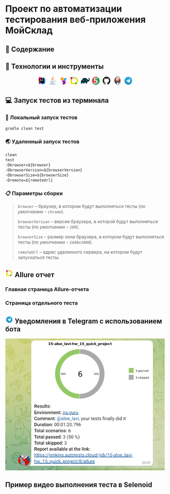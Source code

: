 # Проект по автоматизации тестирования веб-приложения МойСклад

## :page_with_curl:	Содержание

## :rocket: Технологии и инструменты

<p align="center">
<img width="6%" title="IntelliJ IDEA" src="images/logo/idea.png">
<img width="6%" title="Java" src="images/logo/java.png">
<img width="6%" title="Selenide" src="images/logo/selenide.png">
<img width="6%" title="Allure Report" src="images/logo/allure.png">
<img width="6%" title="Gradle" src="images/logo/gradle.png">
<img width="6%" title="JUnit5" src="images/logo/junit5.png">
<img width="6%" title="GitHub" src="images/logo/github.png">
<img width="6%" title="Jenkins" src="images/logo/jenkins.png">
<img width="6%" title="Telegram" src="images/logo/telegram.png">
</p>

## 	:computer: Запуск тестов из терминала

### :house_with_garden:	Локальный запуск тестов

```
gradle clean test
```

### :earth_asia: Удаленный запуск тестов
```
clean
test
-Dbrowser=${browser}
-DbrowserVersion=${browserVersion}
-DbrowserSize=${browserSize}
-Dremote=${remoteUrl}
```

### :clipboard:	Параметры сборки

>
> <code>browser</code> – браузер, в котором будут выполняться тесты (_по умолчанию - <code>chrome</code>_).
>
> <code>browserVersion</code> – версия браузера, в которой будут выполняться тесты (_по умолчанию - <code>100</code>_).
>
> <code>browserSize</code> – размер окна браузера, в котором будут выполняться тесты (_по умолчанию - <code>1440x1080</code>_).
> 
> <code>remoteUrl</code> – адрес удаленного сервера, на котором будут запускаться тесты.


## <img src="images/logo/allure.png" width="25" height="25"  alt="Allure"/></a> Allure отчет

### Главная страница Allure-отчета

### Страница отдельного теста

## <img src="images/logo/telegram.png" width="25" height="25"  alt="Telegram"/></a> Уведомления в Telegram с использованием бота

<p align="center">
<img title="Telegram Notifications" src="images/pictures/telegram.png">
</p>

## Пример видео выполнения теста в Selenoid
